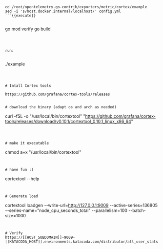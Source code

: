 
``` 
cd /root/opentelemetry-go-contrib/exporters/metric/cortex/example
sed -i 's/host.docker.internal/localhost/' config.yml
```{{execute}}


``` 
go mod verify
go build
```{{execute}}



run:


``` 
 ./example 
```{{execute}}



# Intall Cortex tools

https://github.com/grafana/cortex-tools/releases


# download the binary (adapt os and arch as needed)

``` 
curl -fSL -o "/usr/local/bin/cortextool" "https://github.com/grafana/cortex-tools/releases/download/v0.10.1/cortextool_0.10.1_linux_x86_64"
```{{execute}}



# make it executable
``` 
chmod a+x "/usr/local/bin/cortextool"
```{{execute}}


# have fun :)

``` 
cortextool --help
```{{execute}}


# Generate load

``` 
cortextool loadgen --write-url=http://127.0.0.1:9009 --active-series=136805  --series-name="node_cpu_seconds_total"  --parallelism=100  --batch-size=1000
```{{execute}}


# Verify
https://[[HOST_SUBDOMAIN]]-9009-[[KATACODA_HOST]].environments.katacoda.com/distributor/all_user_stats

